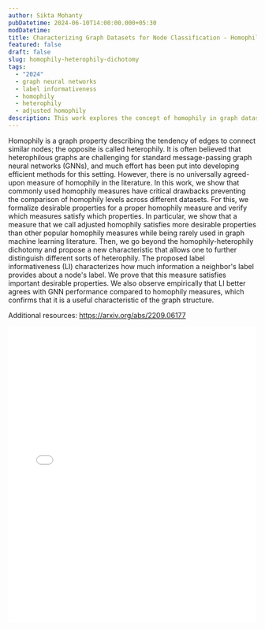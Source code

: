 ```yaml
---
author: Sikta Mohanty
pubDatetime: 2024-06-10T14:00:00.000+05:30
modDatetime:
title: Characterizing Graph Datasets for Node Classification - Homophily-Heterophily Dichotomy and Beyond
featured: false
draft: false
slug: homophily-heterophily-dichotomy
tags:
  - "2024"
  - graph neural networks
  - label informativeness
  - homophily
  - heterophily
  - adjusted homophily
description: This work explores the concept of homophily in graph datasets and proposes a measure called adjusted homophily. It also introduces a new characteristic called label informativeness (LI) to distinguish different types of heterophily. The study shows that LI better correlates with graph neural network performance compared to traditional homophily measures.
---
```


Homophily is a graph property describing the tendency of edges to connect
similar nodes; the opposite is called heterophily. It is often believed that
heterophilous graphs are challenging for standard message-passing graph neural
networks (GNNs), and much effort has been put into developing efficient methods for
this setting. However, there is no universally agreed-upon measure of homophily in
the literature. In this work, we show that commonly used homophily measures have
critical drawbacks preventing the comparison of homophily levels across different
datasets. For this, we formalize desirable properties for a proper homophily measure
and verify which measures satisfy which properties. In particular, we show
that a measure that we call adjusted homophily satisfies more desirable properties
than other popular homophily measures while being rarely used in graph machine
learning literature. Then, we go beyond the homophily-heterophily dichotomy and
propose a new characteristic that allows one to further distinguish different sorts
of heterophily. The proposed label informativeness (LI) characterizes how much
information a neighbor's label provides about a node's label. We prove that this
measure satisfies important desirable properties. We also observe empirically that
LI better agrees with GNN performance compared to homophily measures, which
confirms that it is a useful characteristic of the graph structure.

Additional resources:
https://arxiv.org/abs/2209.06177

<embed src="/labtalks/assets/slides/2024-06-10--Sikta--homophily-heterophily-dichotomy.pdf" type="application/pdf" width="100%" height="600px">
